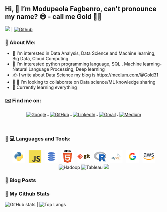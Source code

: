 ## Hi, 👋 I’m Modupeola Fagbenro, can't pronounce my name? 😄 - call me Gold 👩‍💻
  
![](https://visitor-badge.laobi.icu/badge?page_id=Modupeolawuraola.Modupeolawuraola) | [![Github](https://img.shields.io/github/followers/Modupeolawuraola?label=Follow&style=social)](https://github.com/Modupeolawuraola)


### 💁 About Me:
- 👀 I’m interested in Data Analysis, Data Science and Machine learning, Big Data, Cloud Computing
- 🌱 I’m interested python programming language, SQL , Machine learning-Natural Language Processing, Deep learning
- ✍️ I write about Data Science my blog is https://medium.com/@Gold31
- 💞️ 💌 I’m looking to collaborate on Data science/ML knowledge sharing
- 📙 Currently learning everything 

### ✉️ Find me on:
<p align="center">
    <a href="https://sites.google.com/gwmail.gwu.edu/modupeola-website-portfolio/home?authuser=0">
        <img src="https://img.icons8.com/color/48/000000/google-logo.png" alt="Google" height="40" style="vertical-align:top; margin:4px;">
    </a>
    <a href="https://github.com/Modupeolawuraola" target="_blank" rel="noopener noreferrer">
        <img src="https://img.icons8.com/color/48/000000/github.png" alt="GitHub" height="40" style="vertical-align:top; margin:4px;">
    </a>
    <a href="https://www.linkedin.com/in/modupeola-fagbenro/" target="_blank" rel="noopener noreferrer">
        <img src="https://img.icons8.com/color/48/000000/linkedin.png" alt="LinkedIn" height="40" style="vertical-align:top; margin:4px;">
    </a>
    <a href="mailto:modupeola.fagbenro@gwu.edu">
        <img src="https://img.icons8.com/color/48/000000/gmail.png" alt="Gmail" height="40" style="vertical-align:top; margin:4px;">
    </a>
    <a href="https://medium.com/@Gold31">
        <img src="https://img.icons8.com/color/48/000000/medium-logo.png" alt="Medium" height="40" style="vertical-align:top; margin:4px;">
    </a>
</p>

<br />

### 🧰 💻 Languages and Tools:
<p align="center">
<img src="https://raw.githubusercontent.com/github/explore/80688e429a7d4ef2fca1e82350fe8e3517d3494d/topics/python/python.png" alt="Python" height="40" style="vertical-align:top; margin:4px">
<img src="https://raw.githubusercontent.com/github/explore/80688e429a7d4ef2fca1e82350fe8e3517d3494d/topics/javascript/javascript.png" alt="Javascript" height="40" style="vertical-align:top; margin:4px">
<img src="https://raw.githubusercontent.com/github/explore/80688e429a7d4ef2fca1e82350fe8e3517d3494d/topics/sql/sql.png" alt="SQL Code" height="40" style="vertical-align:top; margin:4px">
<img src="https://raw.githubusercontent.com/github/explore/80688e429a7d4ef2fca1e82350fe8e3517d3494d/topics/html/html.png" alt="Html" height="40" style="vertical-align:top; margin:4px">
<img src="https://raw.githubusercontent.com/github/explore/80688e429a7d4ef2fca1e82350fe8e3517d3494d/topics/git/git.png" alt="git" height="40" style="vertical-align:top; margin:4px">
<img src="https://raw.githubusercontent.com/github/explore/80688e429a7d4ef2fca1e82350fe8e3517d3494d/topics/r/r.png" alt="r" height="40" style="vertical-align:top; margin:4px">
<img src="https://raw.githubusercontent.com/github/explore/80688e429a7d4ef2fca1e82350fe8e3517d3494d/topics/mysql/mysql.png" alt="mysql" height="40" style="vertical-align:top; margin:4px">
<img src="https://raw.githubusercontent.com/github/explore/80688e429a7d4ef2fca1e82350fe8e3517d3494d/topics/google/google.png" alt="google" height="40" style="vertical-align:top; margin:4px">
<img src="https://raw.githubusercontent.com/github/explore/80688e429a7d4ef2fca1e82350fe8e3517d3494d/topics/aws/aws.png" alt="aws" height="40" style="vertical-align:top; margin:4px">
  <img src="https://img.shields.io/badge/hadoop-orange" alt="Hadoop" />
    <img src="https://img.shields.io/badge/tableau-blue" alt="Tableau" />
    <img src="https://img.shields.io/badge/scala-lightgreen"
</p>

### 📘 Blog Posts
<!-- BLOG-POST-LIST:START -->
<!-- BLOG-POST-LIST:END -->

### 🏅 My Github Stats
![GitHub stats](https://github-readme-stats.vercel.app/api?username=Modupeolawuraola&show_icons=true&theme=blueberry) | ![Top Langs](https://github-readme-stats.vercel.app/api/top-langs/?username=Modupeolawuraola&theme=ocean_dark)





<!---
Modupeolawuraola/Modupeolawuraola is a ✨ special ✨ repository because its `README.md` (this file) appears on your GitHub profile.
You can click the Preview link to take a look at your changes.
--->
